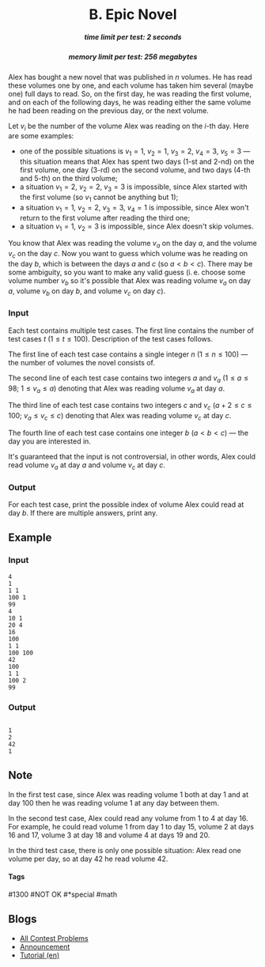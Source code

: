 <h1 style='text-align: center;'> B. Epic Novel</h1>

<h5 style='text-align: center;'>time limit per test: 2 seconds</h5>
<h5 style='text-align: center;'>memory limit per test: 256 megabytes</h5>

Alex has bought a new novel that was published in $n$ volumes. He has read these volumes one by one, and each volume has taken him several (maybe one) full days to read. So, on the first day, he was reading the first volume, and on each of the following days, he was reading either the same volume he had been reading on the previous day, or the next volume.

Let $v_i$ be the number of the volume Alex was reading on the $i$-th day. Here are some examples:

* one of the possible situations is $v_1 = 1$, $v_2 = 1$, $v_3 = 2$, $v_4 = 3$, $v_5 = 3$ — this situation means that Alex has spent two days ($1$-st and $2$-nd) on the first volume, one day ($3$-rd) on the second volume, and two days ($4$-th and $5$-th) on the third volume;
* a situation $v_1 = 2$, $v_2 = 2$, $v_3 = 3$ is impossible, since Alex started with the first volume (so $v_1$ cannot be anything but $1$);
* a situation $v_1 = 1$, $v_2 = 2$, $v_3 = 3$, $v_4 = 1$ is impossible, since Alex won't return to the first volume after reading the third one;
* a situation $v_1 = 1$, $v_2 = 3$ is impossible, since Alex doesn't skip volumes.

You know that Alex was reading the volume $v_a$ on the day $a$, and the volume $v_c$ on the day $c$. Now you want to guess which volume was he reading on the day $b$, which is between the days $a$ and $c$ (so $a < b < c$). There may be some ambiguity, so you want to make any valid guess (i. e. choose some volume number $v_b$ so it's possible that Alex was reading volume $v_a$ on day $a$, volume $v_b$ on day $b$, and volume $v_c$ on day $c$).

### Input

Each test contains multiple test cases. The first line contains the number of test cases $t$ ($1 \le t \le 100$). Description of the test cases follows.

The first line of each test case contains a single integer $n$ ($1 \le n \le 100$) — the number of volumes the novel consists of.

The second line of each test case contains two integers $a$ and $v_a$ ($1 \le a \le 98$; $1 \le v_a \le a$) denoting that Alex was reading volume $v_a$ at day $a$.

The third line of each test case contains two integers $c$ and $v_c$ ($a + 2 \le c \le 100$; $v_a \le v_c \le c$) denoting that Alex was reading volume $v_c$ at day $c$.

The fourth line of each test case contains one integer $b$ ($a < b < c$) — the day you are interested in.

It's guaranteed that the input is not controversial, in other words, Alex could read volume $v_a$ at day $a$ and volume $v_c$ at day $c$.

### Output

For each test case, print the possible index of volume Alex could read at day $b$. If there are multiple answers, print any.

## Example

### Input


```text
4
1
1 1
100 1
99
4
10 1
20 4
16
100
1 1
100 100
42
100
1 1
100 2
99
```
### Output


```text

1
2
42
1
```
## Note

In the first test case, since Alex was reading volume $1$ both at day $1$ and at day $100$ then he was reading volume $1$ at any day between them.

In the second test case, Alex could read any volume from $1$ to $4$ at day $16$. For example, he could read volume $1$ from day $1$ to day $15$, volume $2$ at days $16$ and $17$, volume $3$ at day $18$ and volume $4$ at days $19$ and $20$.

In the third test case, there is only one possible situation: Alex read one volume per day, so at day $42$ he read volume $42$.



#### Tags 

#1300 #NOT OK #*special #math 

## Blogs
- [All Contest Problems](../Kotlin_Heroes:_Episode_8.md)
- [Announcement](../blogs/Announcement.md)
- [Tutorial (en)](../blogs/Tutorial_(en).md)
